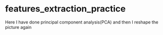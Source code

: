 # features_extraction_practice
Here I have done principal component analysis(PCA) and then I reshape the picture again
